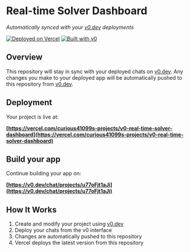 # Real-time Solver Dashboard

*Automatically synced with your [v0.dev](https://v0.dev) deployments*

[![Deployed on Vercel](https://img.shields.io/badge/Deployed%20on-Vercel-black?style=for-the-badge&logo=vercel)](https://vercel.com/curious41099s-projects/v0-real-time-solver-dashboard)
[![Built with v0](https://img.shields.io/badge/Built%20with-v0.dev-black?style=for-the-badge)](https://v0.dev/chat/projects/u77oFjt1aJi)

## Overview

This repository will stay in sync with your deployed chats on [v0.dev](https://v0.dev).
Any changes you make to your deployed app will be automatically pushed to this repository from [v0.dev](https://v0.dev).

## Deployment

Your project is live at:

**[https://vercel.com/curious41099s-projects/v0-real-time-solver-dashboard](https://vercel.com/curious41099s-projects/v0-real-time-solver-dashboard)**

## Build your app

Continue building your app on:

**[https://v0.dev/chat/projects/u77oFjt1aJi](https://v0.dev/chat/projects/u77oFjt1aJi)**

## How It Works

1. Create and modify your project using [v0.dev](https://v0.dev)
2. Deploy your chats from the v0 interface
3. Changes are automatically pushed to this repository
4. Vercel deploys the latest version from this repository